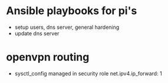 # Ansible playbooks for pi's

- setup users, dns server, general hardening
- update dns server


# openvpn routing
- sysctl_config managed in security role
    net.ipv4.ip_forward: 1

